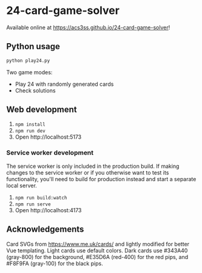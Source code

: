 # 24-card-game-solver

Available online at https://acs3ss.github.io/24-card-game-solver! 

## Python usage

```python
python play24.py
```

Two game modes:
- Play 24 with randomly generated cards 
- Check solutions

## Web development

1. `npm install`
1. `npm run dev`
1. Open http://localhost:5173

### Service worker development

The service worker is only included in the production build.
If making changes to the service worker or if you otherwise want to test its functionality,
you'll need to build for production instead and start a separate local server.

1. `npm run build:watch`
1. `npm run serve`
1. Open http://localhost:4173

## Acknowledgements

Card SVGs from https://www.me.uk/cards/ and lightly modified for better Vue templating.
Light cards use default colors.
Dark cards use #343A40 (gray-800) for the background, #E35D6A (red-400) for the red pips, and #F8F9FA (gray-100) for the black pips.

